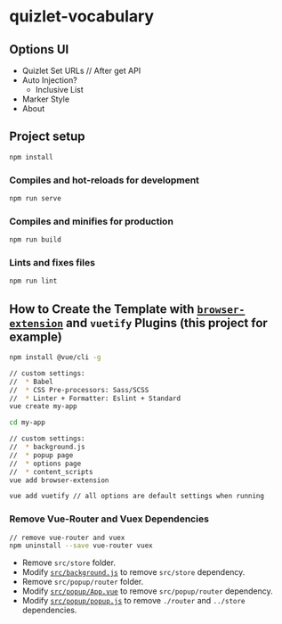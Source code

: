 # quizlet-vocabulary

## Options UI

* Quizlet Set URLs // After get API
* Auto Injection?
  * Inclusive List
* Marker Style
* About

## Project setup

``` bash
npm install
```

### Compiles and hot-reloads for development

``` bash
npm run serve
```

### Compiles and minifies for production

``` bash
npm run build
```

### Lints and fixes files

``` bash
npm run lint
```

## How to Create the Template with [`browser-extension`](https://github.com/adambullmer/vue-cli-plugin-browser-extension) and `vuetify` Plugins (this project for example)

``` bash
npm install @vue/cli -g

// custom settings:
//  * Babel
//  * CSS Pre-processors: Sass/SCSS
//  * Linter + Formatter: Eslint + Standard
vue create my-app

cd my-app

// custom settings:
//  * background.js
//  * popup page
//  * options page
//  * content_scripts
vue add browser-extension

vue add vuetify // all options are default settings when running
```

### Remove Vue-Router and Vuex Dependencies

``` bash
// remove vue-router and vuex
npm uninstall --save vue-router vuex
```

* Remove `src/store` folder.
* Modify [`src/background.js`](src/background.js) to remove `src/store` dependency.
* Remove `src/popup/router` folder.
* Modify [`src/popup/App.vue`](src/popup/App.vue) to remove `src/popup/router` dependency.
* Modify [`src/popup/popup.js`](src/popup/popup.js) to remove `./router` and `../store` dependencies.

